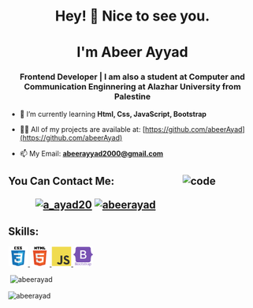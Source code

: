 <h1 align="center">Hey! 👋 Nice to see you.</h1>
<h1 align="center">I'm Abeer Ayyad</h1>
<h3 align="center">Frontend Developer | I am also a student at  Computer and Communication Enginnering at Alazhar University from Palestine</h3>



- 🌱 I’m currently learning **Html, Css, JavaScript, Bootstrap**

- 👨‍💻 All of my projects are available at: [https://github.com/abeerAyad](https://github.com/abeerAyad)

- 📫 My Email: **abeerayyad2000@gmail.com**

<h2>You Can Contact Me:</h2?
<a href="https://imgbb.com/"><img align ='right' src="https://i.ibb.co/t3Ytysr/code.gif" alt="code" border="0" width="150" height="150"></a>
<p align="center">
<a href="https://twitter.com/a_ayad20" target="blank"><img align="center" src="https://raw.githubusercontent.com/rahuldkjain/github-profile-readme-generator/master/src/images/icons/Social/twitter.svg" alt="a_ayad20" height="30" width="40" /></a>
<a href="https://github.com/abeerAyad" target="blank"><img align="center" src="https://raw.githubusercontent.com/rahuldkjain/github-profile-readme-generator/master/src/images/icons/Social/github.svg" alt="abeerayad" height="30" width="40" /></a>
</p>

<h2 align="left">Skills:</h2>
<p align="left">
    <a href="https://www.w3schools.com/css/" target="_blank" rel="noreferrer"> <img src="https://raw.githubusercontent.com/devicons/devicon/master/icons/css3/css3-original-wordmark.svg" alt="css3" width="40" height="40"/> </a> 
    <a href="https://www.w3.org/html/" target="_blank" rel="noreferrer"> <img src="https://raw.githubusercontent.com/devicons/devicon/master/icons/html5/html5-original-wordmark.svg" alt="html5" width="40" height="40"/> </a> 
    <a href="https://developer.mozilla.org/en-US/docs/Web/JavaScript" target="_blank" rel="noreferrer"> <img src="https://raw.githubusercontent.com/devicons/devicon/master/icons/javascript/javascript-original.svg" alt="javascript" width="40" height="40"/> </a> 
    <a href="https://getbootstrap.com" target="_blank" rel="noreferrer"> <img src="https://raw.githubusercontent.com/devicons/devicon/master/icons/bootstrap/bootstrap-plain-wordmark.svg" alt="bootstrap" width="40" height="40"/> </a>
    
</p>
<p>&nbsp;<img align="center" src="https://github-readme-stats.vercel.app/api?username=abeerayad&show_icons=true&locale=en" alt="abeerayad" /></p>

<p><img align="center" src="https://github-readme-streak-stats.herokuapp.com/?user=abeerayad&" alt="abeerayad" /></p>



